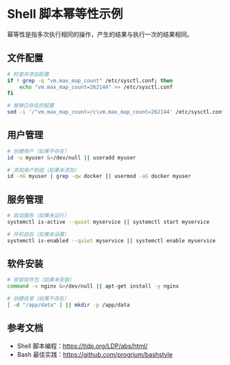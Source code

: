 # Shell 脚本幂等性示例

幂等性是指多次执行相同的操作，产生的结果与执行一次的结果相同。

## 文件配置
```bash
# 检查并添加配置
if ! grep -q "vm.max_map_count" /etc/sysctl.conf; then
    echo "vm.max_map_count=262144" >> /etc/sysctl.conf
fi

# 替换已存在的配置
sed -i '/^vm.max_map_count=/c\vm.max_map_count=262144' /etc/sysctl.conf
```

## 用户管理
```bash
# 创建用户（如果不存在）
id -u myuser &>/dev/null || useradd myuser

# 添加用户到组（如果未添加）
id -nG myuser | grep -qw docker || usermod -aG docker myuser
```

## 服务管理
```bash
# 启动服务（如果未运行）
systemctl is-active --quiet myservice || systemctl start myservice

# 开机自启（如果未设置）
systemctl is-enabled --quiet myservice || systemctl enable myservice
```

## 软件安装
```bash
# 安装软件包（如果未安装）
command -v nginx &>/dev/null || apt-get install -y nginx

# 创建目录（如果不存在）
[ -d "/app/data" ] || mkdir -p /app/data
```

## 参考文档
- Shell 脚本编程：<https://tldp.org/LDP/abs/html/>
- Bash 最佳实践：<https://github.com/progrium/bashstyle>
